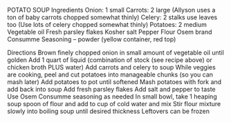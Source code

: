 POTATO SOUP
Ingredients
Onion: 1 small
Carrots: 2 large (Allyson uses a ton of baby carrots chopped somewhat thinly)
Celery:  2 stalks use leaves too (Use lots of celery chopped somewhat thinly)
Potatoes:  2 medium
Vegetable oil
Fresh parsley flakes
Kosher salt
Pepper
Flour
Osem brand Consumme Seasoning – powder (yellow container, red top)

Directions
Brown finely chopped onion in small amount of vegetable oil until golden
Add 1 quart of liquid (combination of stock (see recipe above) or chicken broth PLUS water)
Add carrots and celery to soup
While veggies are cooking, peel and cut potatoes into manageable chunks (so you can mash later)
Add potatoes to pot until softened
Mash potatoes with fork and add back into soup
Add fresh parsley flakes
Add salt and pepper to taste
Use Osem Consumme seasoning as needed
In small bowl, take 1 heaping soup spoon of flour and add to cup of cold water and mix
Stir flour mixture slowly into boiling soup until desired thickness
Leftovers can be frozen
